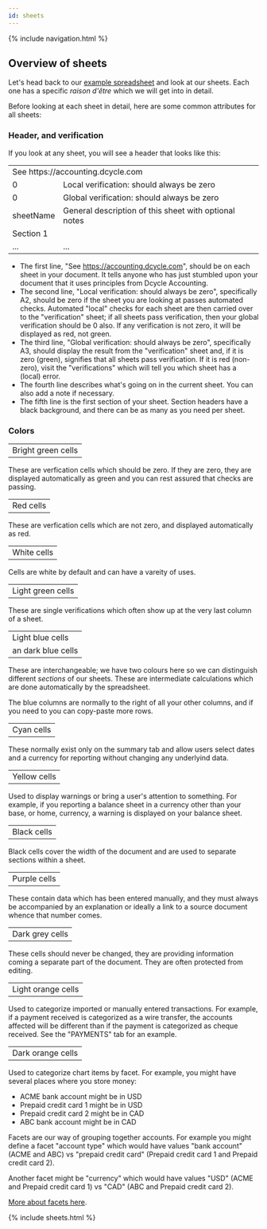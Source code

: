 ```yaml
---
id: sheets
---
```

{% include navigation.html %}

Overview of sheets
-----
Let's head back to our [example spreadsheet](https://docs.google.com/spreadsheets/d/1I-1wbAjrl1D0MHb6M_E54xVeqQ6x9ty_XTxHQbUWGwg/edit#gid=0) and look at our sheets. Each one has a specific _raison d'être_ which we will get into in detail.

Before looking at each sheet in detail, here are some common attributes for all sheets:

### Header, and verification

If you look at any sheet, you will see a header that looks like this:

<table>
  <tr>
    <td colspan="2">See https://accounting.dcycle.com</td>
  </tr>
  <tr>
    <td class="cell-green">0</td>
    <td>Local verification: should always be zero</td>
  </tr>
  <tr>
    <td class="cell-green">0</td>
    <td>Global verification: should always be zero</td>
  </tr>
  <tr>
    <td>sheetName</td>
    <td>General description of this sheet with optional notes</td>
  </tr>
  <tr>
    <td colspan="2" class="cell-black">Section 1</td>
  </tr>
  <tr>
    <td>...</td>
    <td>...</td>
  </tr>
</table>

* The first line, "See https://accounting.dcycle.com", should be on each sheet in your document. It tells anyone who has just stumbled upon your document that it uses principles from Dcycle Accounting.
* The second line, "Local verification: should always be zero", specifically A2, should be zero if the sheet you are looking at passes automated checks. Automated "local" checks for each sheet are then carried over to the "verification" sheet; if all sheets pass verification, then your global verification should be 0 also. If any verification is not zero, it will be displayed as red, not green.
* The third line, "Global verification: should always be zero", specifically A3, should display the result from the "verification" sheet and, if it is zero (green), signifies that all sheets pass verification. If it is red (non-zero), visit the "verifications" which will tell you which sheet has a (local) error.
* The fourth line describes what's going on in the current sheet. You can also add a note if necessary.
* The fifth line is the first section of your sheet. Section headers have a black background, and there can be as many as you need per sheet.

### Colors

<table>
  <tr>
    <td class="cell-green">Bright green cells</td>
  </tr>
</table>

These are verfication cells which should be zero. If they are zero, they are displayed automatically as green and you can rest assured that checks are passing.

<table>
  <tr>
    <td class="cell-red">Red cells</td>
  </tr>
</table>

These are verfication cells which are not zero, and displayed automatically as red.

<table>
  <tr>
    <td class="cell-white">White cells</td>
  </tr>
</table>

Cells are white by default and can have a vareity of uses.

<table>
  <tr>
    <td class="cell-light-green">Light green cells</td>
  </tr>
</table>

These are single verifications which often show up at the very last column of a sheet.

<table>
  <tr>
    <td class="cell-light-blue">Light blue cells</td>
  </tr>
  <tr>
    <td class="cell-dark-blue">an dark blue cells</td>
  </tr>
</table>

These are interchangeable; we have two colours here so we can distinguish different _sections_ of our sheets. These are intermediate calculations which are done automatically by the spreadsheet.

The blue columns are normally to the right of all your other columns, and if you need to you can copy-paste more rows.

<table>
  <tr>
    <td class="cell-cyan">Cyan cells</td>
  </tr>
</table>

These normally exist only on the summary tab and allow users select dates and a currency for reporting without changing any underlyind data.

<table>
  <tr>
    <td class="cell-yellow">Yellow cells</td>
  </tr>
</table>

Used to display warnings or bring a user's attention to something. For example, if you reporting a balance sheet in a currency other than your base, or home, currency, a warning is displayed on your balance sheet.

<table>
  <tr>
    <td class="cell-black">Black cells</td>
  </tr>
</table>

Black cells cover the width of the document and are used to separate sections within a sheet.

<table>
  <tr>
    <td class="cell-purple">Purple cells</td>
  </tr>
</table>

These contain data which has been entered manually, and they must always be accompanied by an explanation or ideally a link to a source document whence that number comes.

<table>
  <tr>
    <td class="cell-dark-grey">Dark grey cells</td>
  </tr>
</table>

These cells should never be changed, they are providing information coming a separate part of the document. They are often protected from editing.

<table>
  <tr>
    <td class="cell-light-orange">Light orange cells</td>
  </tr>
</table>

Used to categorize imported or manually entered transactions. For example, if a payment received is categorized as a wire transfer, the accounts affected will be different than if the payment is categorized as cheque received. See the "PAYMENTS" tab for an example.

<table>
  <tr>
    <td class="cell-dark-orange">Dark orange cells</td>
  </tr>
</table>

Used to categorize chart items by facet. For example, you might have several places where you store money:

* ACME bank account might be in USD
* Prepaid credit card 1 might be in USD
* Prepaid credit card 2 might be in CAD
* ABC bank account might be in CAD

Facets are our way of grouping together accounts. For example you might define a facet "account type" which would have values "bank account" (ACME and ABC) vs "prepaid credit card" (Prepaid credit card 1 and Prepaid credit card 2).

Another facet might be "currency" which would have values "USD" (ACME and Prepaid credit card 1) vs "CAD" (ABC and Prepaid credit card 2).

[More about facets here](/sheets/facets.html).

{% include sheets.html %}
